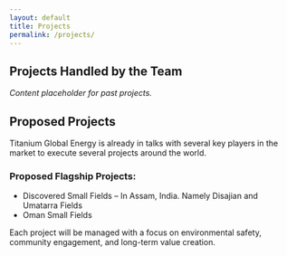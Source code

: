 ```yaml
---
layout: default
title: Projects
permalink: /projects/
---
```


<div class="projects-section">

<div class="projects-left">

## Projects Handled by the Team

*Content placeholder for past projects.*

</div>

<div class="projects-right">

## Proposed Projects

Titanium Global Energy is already in talks with several key players in the market to execute several projects around the world.

### Proposed Flagship Projects:
- Discovered Small Fields – In Assam, India. Namely Disajian and Umatarra Fields
- Oman Small Fields

Each project will be managed with a focus on environmental safety, community engagement, and long-term value creation.

</div>

</div>
